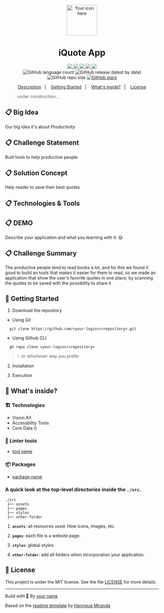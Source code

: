 <p align="center">
  <img alt="Your icon here" src="./src/assets/icon.png" width="100"/>
</p>
<h1 align="center">
  iQuote App
</h1>

<!-- Badges -->
<p align="center">
  <!-- if your  -->
  <a href="https://github.com/<your-login>/<repository>/graphs/commit-activity" alt="Maintenance">
    <img src="https://img.shields.io/badge/Maintained%3F-yes-1EAE72.svg" />
  </a>

  <!-- if your app is a website -->
  <a href="https://<link>" alt="Website <link>">
    <img src="https://img.shields.io/website-up-down-1EAE72-red/https/<link>" />
  </a>

  <!-- License -->
  <a href="./LICENSE" alt="License: MIT">
    <img src="https://img.shields.io/badge/License-MIT-1EAE72.svg" />
  </a>

  <!-- codefactor -->
  <a href="https://www.codefactor.io/repository/github/<your-login>/<repository>" alt="CodeFactor">
    <img src="https://www.codefactor.io/repository/github/<your-login>/<repository>/badge" />
  </a>

  <!-- if your app is a website deployed on Netlify -->
  <a href="https://app.netlify.com/sites/<name>/deploys" alt="Netlify Status">
    <img src="https://api.netlify.com/api/v1/badges/<netplify-id>/deploy-status" />
  </a>

  <br/>

  <img alt="GitHub language count" src="https://img.shields.io/github/languages/count/<your-login>/<repository>?color=blue">

  <!-- version -->
  <img alt="GitHub release (latest by date)" src="https://img.shields.io/github/v/release/<your-login>/<repository>">

  <!-- GitHub repo size -->
  <img alt="GitHub repo size" src="https://img.shields.io/github/repo-size/<your-login>/<repository>">

  <!-- Social -->  
  <a href="https://github.com/<your-login>/<repository>/stargazers">
    <img alt="GitHub stars" src="https://img.shields.io/github/stars/<your-login>/<repository>?style=social">
  </a>

  <!-- more badges here -> https://gist.github.com/tterb/982ae14a9307b80117dbf49f624ce0e8 -->
</p>

<!-- summary -->
<p align="center">
  <a href="#clipboard-description">Description</a>&nbsp;&nbsp;&nbsp;|&nbsp;&nbsp;&nbsp;
  <a href="#rocket-getting-started">Getting Started</a>&nbsp;&nbsp;&nbsp;|&nbsp;&nbsp;&nbsp;
  <a href="#-whats-inside">What's inside?</a>&nbsp;&nbsp;&nbsp;|&nbsp;&nbsp;&nbsp;
  <a href="#memo-license">License</a>
</p>

> under construction...

## :clipboard: Big Idea
Our big idea it's about  *Productivity*

## :clipboard: Challenge Statement
Built tools to help productive people

## :clipboard: Solution Concept
Help reader to save their best quotes

## :clipboard: Technologies & Tools

 

## :clipboard: DEMO
Describe your application and what you learning with it. 😃

## :clipboard: Challenge Summary
The productive people tend to read books a lot, and for this we found it good to build an tools that makes it easier for them to read, so we made an application that show the user’s favorite quotes in one place, by scanning the quotes to be saved with the possibility to share it  

## :rocket: Getting Started

1. Download the repository

  - Using Git
```shell
  git clone https://github.com/<your-login>/<repository>.git
```
  - Using Github CLI
```shell
  gh repo clone <your-login>/<repository>
```
  > :bulb: or whichever way you prefer

2. Installation

3. Execution


## 🧐 What's inside?

### :building_construction: Technologies
- Vision Kit
 - Accessbility Tools 
 - Core Data (<link>)
  

### :lipstick: Linter tools
- [tool name](<link>)


### :package: Packages
- [package name](<link>)

### A quick look at the top-level directories inside the `./src`.

    ./src
     ├── assets
     ├── pages
     ├── styles
     ├── other-folder

1.  **`assets`**: all resources used. How icons, images, etc.

2.  **`pages`**: each file is a website page.

3.  **`styles`**: global styles.
   
4.  **`other-folder`**: add all folders when incorporation your application.

## :memo: License

This project is under the MIT license. See the file [LICENSE](LICENSE) for more details.

---

Build with 💙 By [your name](<your-website>)

Based on the [readme template](https://gist.github.com/henry-ns/a00234378353d9ca43e1bfe043202192) by [Henrique Miranda](http://thehenry.dev/)
